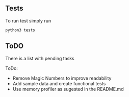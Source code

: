 ## Tests

To run test simply run

```bash
python3 tests
```

## ToDO

There is a list with pending tasks

ToDo:
* Remove Magic Numbers to improve readability
* Add sample data and create functional tests
* Use memory profiler as sugested in the README.md
